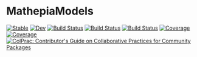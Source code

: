 # MathepiaModels

[![Stable](https://img.shields.io/badge/docs-stable-blue.svg)](https://Song921012.github.io/MathepiaModels.jl/stable)
[![Dev](https://img.shields.io/badge/docs-dev-blue.svg)](https://Song921012.github.io/MathepiaModels.jl/dev)
[![Build Status](https://github.com/Song921012/MathepiaModels.jl/actions/workflows/CI.yml/badge.svg?branch=main)](https://github.com/Song921012/MathepiaModels.jl/actions/workflows/CI.yml?query=branch%3Amain)
[![Build Status](https://travis-ci.com/Song921012/MathepiaModels.jl.svg?branch=main)](https://travis-ci.com/Song921012/MathepiaModels.jl)
[![Build Status](https://ci.appveyor.com/api/projects/status/github/Song921012/MathepiaModels.jl?svg=true)](https://ci.appveyor.com/project/Song921012/MathepiaModels-jl)
[![Coverage](https://codecov.io/gh/Song921012/MathepiaModels.jl/branch/main/graph/badge.svg)](https://codecov.io/gh/Song921012/MathepiaModels.jl)
[![Coverage](https://coveralls.io/repos/github/Song921012/MathepiaModels.jl/badge.svg?branch=main)](https://coveralls.io/github/Song921012/MathepiaModels.jl?branch=main)
[![ColPrac: Contributor's Guide on Collaborative Practices for Community Packages](https://img.shields.io/badge/ColPrac-Contributor's%20Guide-blueviolet)](https://github.com/SciML/ColPrac)